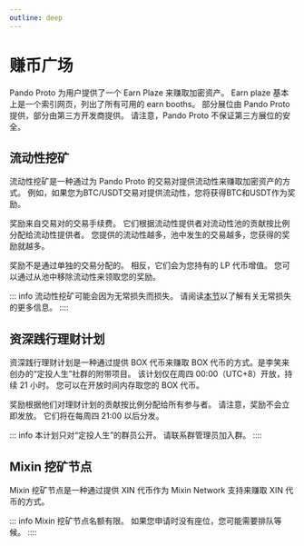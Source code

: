 ```yaml
---
outline: deep
---
```


# 赚币广场

Pando Proto 为用户提供了一个 Earn Plaze 来赚取加密资产。 Earn plaze 基本上是一个索引网页，列出了所有可用的 earn booths。 部分展位由 Pando Proto 提供，部分由第三方开发商提供。 请注意，Pando Proto 不保证第三方展位的安全。

## 流动性挖矿

流动性挖矿是一种通过为 Pando Proto 的交易对提供流动性来赚取加密资产的方式。 例如，如果您为BTC/USDT交易对提供流动性，您将获得BTC和USDT作为奖励。

奖励来自交易对的交易手续费。 它们根据流动性提供者对流动性池的贡献按比例分配给流动性提供者。 您提供的流动性越多，池中发生的交易越多，您获得的奖励就越多。

奖励不是通过单独的交易分配的。 相反，它们会为您持有的 LP 代币增值。 您可以通过从池中移除流动性来领取您的奖励。

::: info
流动性挖矿可能会因为无常损失而损失。 请阅读[本节](https://docs.pando.im/manual/trade.html#impermanent-loss)以了解有关无常损失的更多信息。
::::

## 资深践行理财计划

资深践行理财计划是一种通过提供 BOX 代币来赚取 BOX 代币的方式。是李笑来创办的“定投人生”社群的附带项目。 该计划仅在周四 00:00（UTC+8）开放，持续 21 小时。 您可以在开放时间内存取您的 BOX 代币。

奖励根据他们对理财计划的贡献按比例分配给所有参与者。 请注意，奖励不会立即发放。 它们将在每周四 21:00 以后分发。

::: info
本计划只对“定投人生”的群员公开。 请联系群管理员加入群。
::::

## Mixin 挖矿节点

Mixin 挖矿节点是一种通过提供 XIN 代币作为 Mixin Network 支持来赚取 XIN 代币的方式。

::: info
Mixin 挖矿节点名额有限。 如果您申请时没有座位，您可能需要排队等候。
::::